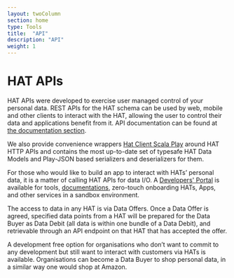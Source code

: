 ```yaml
---
layout: twoColumn
section: home
type: Tools
title:  "API"
description: "API"
weight: 1
---
```


# HAT APIs
HAT APIs were developed to exercise user managed control of your personal data. REST APIs for the HAT schema can be used by web, mobile and other clients to interact with the HAT, allowing the user to control their data and applications benefit from it. API documentation can be found at [the documentation section](/documentation). 

We also provide convenience wrappers [Hat Client Scala Play](https://github.com/Hub-of-all-Things/hat-client-scala-play) around HAT HTTP APIs and contains the most up-to-date set of typesafe HAT Data Models and Play-JSON based serializers and deserializers for them.

For those who would like to build an app to interact with HATs’ personal data, it is a matter of calling HAT APIs for data I/O. A [Developers' Portal](http://developers.hubofallthings.com/) is available for tools, [documentations](http://developers.hubofallthings.com/documentation/), zero-touch onboarding HATs, Apps, and other services in a sandbox environment. 

The access to data in any HAT is via Data Offers. Once a Data Offer is agreed, specified data points from a HAT will be prepared for the Data Buyer as Data Debit (all data is within one bundle of a Data Debit), and retrievable through an API endpoint on that HAT that has accepted the offer.

A development free option for organisations who don’t want to commit to any development but still want to interact with customers via HATs is available. Organisations can become a Data Buyer to shop personal data, in a similar way one would shop at Amazon.
